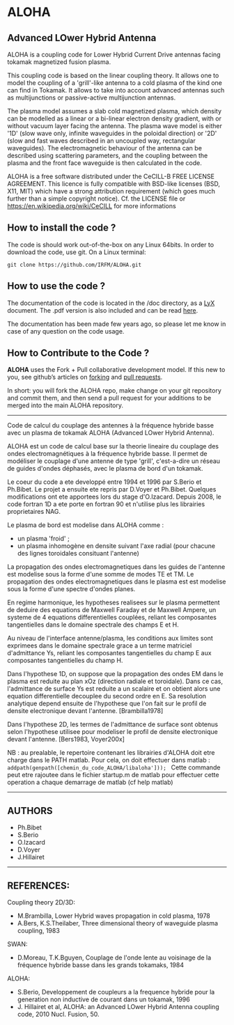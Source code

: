 # ALOHA
## Advanced LOwer Hybrid Antenna

ALOHA is a coupling code for Lower Hybrid Current Drive antennas facing 
tokamak magnetized fusion plasma. 

This coupling code is based on the linear coupling theory. It allows 
one to model the coupling of a 'grill'-like antenna to a cold plasma of the 
kind one can find in Tokamak. It allows to take into account advanced antennas
such as multijunctions or passive-active multijunction antennas. 

The plasma model assumes a slab cold magnetized plasma, which density 
can be modelled as a linear or a bi-linear electron density gradient,
with or without vacuum layer facing the antenna. The plasma wave model 
is either '1D' (slow wave only, infinite waveguides in the poloidal direction)
or '2D' (slow and fast waves described in an uncoupled way, rectangular waveguides).
The electromagnetic behaviour of the antenna can be described using scattering
parameters, and the coupling between the plasma and the front face waveguide is 
then calculated in the code. 

ALOHA is a free software distributed under the CeCILL-B FREE LICENSE AGREEMENT. 
This licence is fully compatible with BSD-like licenses (BSD, X11, MIT) 
which have a strong attribution requirement (which goes much further than a simple copyright notice).
Cf. the LICENSE file or https://en.wikipedia.org/wiki/CeCILL for more informations 

## How to install the code ?
The code is should work out-of-the-box on any Linux 64bits. In order to download the code, use git. On a Linux terminal:

`
 git clone https://github.com/IRFM/ALOHA.git
`

## How to use the code ?
The documentation of the code is located in the /doc directory, as a [LyX](http://www.lyx.org/) document. The .pdf version is also included and can be read [here](https://github.com/jhillairet/ALOHA/blob/master/doc/ALOHA_Manual.pdf). 

The documentation has been made few years ago, so please let me know in case of any question on the code usage. 


## How to Contribute to the Code ?

**ALOHA** uses the Fork + Pull collaborative development model. If this new to you, see github’s articles on  [forking](https://help.github.com/articles/fork-a-repo) and [pull requests](http://help.github.com/send-pull-requests/). 

In short: you will fork the ALOHA repo, make change on your git repository and commit them, and then send a pull request for your additions to be merged into the main ALOHA repository.


-----------------------


Code de calcul du couplage des antennes à la fréquence hybride basse 
avec un plasma de tokamak ALOHA (Advanced LOwer Hybrid Antenna).
  
ALOHA est un code de calcul base sur la theorie lineaire du couplage
des ondes electromagnétiques à la fréquence hybride basse. Il permet 
de modéliser le couplage d'une antenne de type 'grill', c'est-a-dire
un réseau de guides d'ondes déphasés, avec le plasma de bord d'un 
tokamak.

Le coeur du code a ete developpé entre 1994 et 1996 par S.Berio et
Ph.Bibet. Le projet a ensuite ete repris par D.Voyer et Ph.Bibet. 
Quelques modifications ont ete apportees lors du stage d'O.Izacard.
Depuis 2008, le code fortran 1D a ete porte en fortran 90 et n'utilise
plus les librairies proprietaires NAG.
  
Le plasma de bord est modelise dans ALOHA comme :
 - un plasma 'froid' ; 
 - un plasma inhomogène en densite suivant l'axe radial 
   (pour chacune des lignes toroidales consituant l'antenne)

La propagation des ondes electromagnetiques dans les guides de l'antenne
est modelise sous la forme d'une somme de modes TE et TM.
Le propagation des ondes electromagnetiques dans le plasma est 
est modelise sous la forme d'une spectre d'ondes planes.

En regime harmonique, les hypotheses realisees sur le plasma permettent 
de deduire des equations de Maxwell Faraday et de Maxwell Ampere, 
un systeme de 4 equations differentielles couplées, reliant les 
composantes tangentielles dans le domaine spectrale des champs E et H. 

Au niveau de l'interface antenne/plasma, les conditions aux limites 
sont exprimees dans le domaine spectrale grace a un terme matriciel 
d'admittance Ys, reliant les composantes tangentielles du champ E 
aux composantes tangentielles du champ H.

Dans l'hypothese 1D, on suppose que la propagation des ondes EM
dans le plasma est reduite au plan xOz (direction radiale et toroidale).
Dans ce cas, l'admittance de surface Ys est reduite a un scalaire et 
on obtient alors une equation differentielle decouplee du second ordre en E.
Sa resolution analytique depend ensuite de l'hypothese que l'on fait 
sur le profil de densite electronique devant l'antenne. [Brambilla1978]
  
Dans l'hypothese 2D, les termes de l'admittance de surface sont obtenus
selon l'hypothese utilisee pour modeliser le profil de densite 
electronique devant l'antenne. [Bers1983, Voyer200x]
 
  
NB : au prealable, le repertoire contenant les librairies
d'ALOHA doit etre charge dans le PATH matlab. Pour cela, 
on doit effectuer dans matlab : 
`addpath(genpath([chemin_du_code_ALOHA/libaloha'])); `
Cette commande peut etre rajoutee dans le fichier startup.m de 
matlab pour effectuer cette operation a chaque demarrage de matlab
(cf help matlab)
  
------------------------------------------------------------------------
## AUTHORS

 - Ph.Bibet
 - S.Berio
 - O.Izacard
 - D.Voyer
 - J.Hillairet

------------------------------------------------------------------------
## REFERENCES:
Coupling theory 2D/3D:
   - M.Brambilla, Lower Hybrid waves propagation in cold plasma, 1978
   - A.Bers, K.S.Theilaber, Three dimensional theory of waveguide plasma coupling, 1983

SWAN:
   - D.Moreau, T.K.Bguyen, Couplage de l'onde lente au voisinage de la fréquence 
     hybride basse dans les grands tokamaks, 1984

ALOHA:
   - S.Berio, Developpement de coupleurs a la frequence hybride pour la generation
     non inductive de courant dans un tokamak, 1996
   - J. Hillairet et al, ALOHA: an Advanced LOwer Hybrid Antenna coupling code, 2010 Nucl. Fusion, 50.
